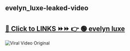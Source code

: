
 ## evelyn_luxe-leaked-video 

# <h2><a href="https://clipsfans.com/evelyn_luxe&ref=git">🔗 Click to LINKS ⏩⏩ 👉 🟢 evelyn luxe </a></h2>

<a href="https://clipsfans.com/evelyn_luxe&ref=git" rel="nofollow" data-target="animated-image.originalLink"><img src="https://i.ibb.co.com/xMMVF88/686577567.gif" alt="Viral Video Original" style="max-width: 100%; display: inline-block;" data-target="animated-image.originalImage"></a>
